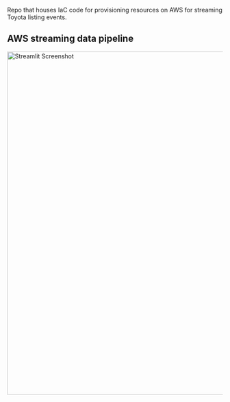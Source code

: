 Repo that houses IaC code for provisioning resources on AWS for streaming Toyota listing events.

## AWS streaming data pipeline
<img width="800" alt="Streamlit Screenshot" src="https://github.com/joe-bryan/streaming-toyota-listings/assets/101160575/f35a5341-4f7a-494a-b7ea-af05e3bbd506">

